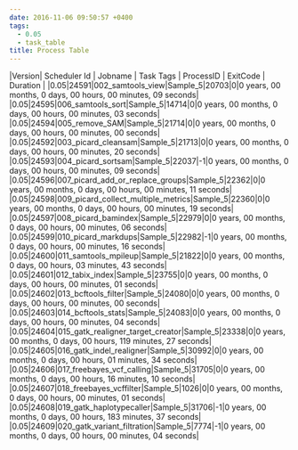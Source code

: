 ```yaml
---
date: 2016-11-06 09:50:57 +0400
tags:
  - 0.05
  - task_table
title: Process Table
---
```


|Version| Scheduler Id | Jobname | Task Tags | ProcessID | ExitCode | Duration |
|0.05|24591|002_samtools_view|Sample_5|20703|0|0 years, 00 months, 0 days, 00 hours, 00 minutes, 09 seconds|
|0.05|24595|006_samtools_sort|Sample_5|14714|0|0 years, 00 months, 0 days, 00 hours, 00 minutes, 03 seconds|
|0.05|24594|005_remove_SAM|Sample_5|21714|0|0 years, 00 months, 0 days, 00 hours, 00 minutes, 00 seconds|
|0.05|24592|003_picard_cleansam|Sample_5|21713|0|0 years, 00 months, 0 days, 00 hours, 00 minutes, 20 seconds|
|0.05|24593|004_picard_sortsam|Sample_5|22037|-1|0 years, 00 months, 0 days, 00 hours, 00 minutes, 09 seconds|
|0.05|24596|007_picard_add_or_replace_groups|Sample_5|22362|0|0 years, 00 months, 0 days, 00 hours, 00 minutes, 11 seconds|
|0.05|24598|009_picard_collect_multiple_metrics|Sample_5|22360|0|0 years, 00 months, 0 days, 00 hours, 00 minutes, 19 seconds|
|0.05|24597|008_picard_bamindex|Sample_5|22979|0|0 years, 00 months, 0 days, 00 hours, 00 minutes, 06 seconds|
|0.05|24599|010_picard_markdups|Sample_5|22982|-1|0 years, 00 months, 0 days, 00 hours, 00 minutes, 16 seconds|
|0.05|24600|011_samtools_mpileup|Sample_5|21822|0|0 years, 00 months, 0 days, 00 hours, 03 minutes, 43 seconds|
|0.05|24601|012_tabix_index|Sample_5|23755|0|0 years, 00 months, 0 days, 00 hours, 00 minutes, 01 seconds|
|0.05|24602|013_bcftools_filter|Sample_5|24080|0|0 years, 00 months, 0 days, 00 hours, 00 minutes, 00 seconds|
|0.05|24603|014_bcftools_stats|Sample_5|24083|0|0 years, 00 months, 0 days, 00 hours, 00 minutes, 04 seconds|
|0.05|24604|015_gatk_realigner_target_creator|Sample_5|23338|0|0 years, 00 months, 0 days, 00 hours, 119 minutes, 27 seconds|
|0.05|24605|016_gatk_indel_realigner|Sample_5|30992|0|0 years, 00 months, 0 days, 00 hours, 01 minutes, 34 seconds|
|0.05|24606|017_freebayes_vcf_calling|Sample_5|31705|0|0 years, 00 months, 0 days, 00 hours, 16 minutes, 10 seconds|
|0.05|24607|018_freebayes_vcffilter|Sample_5|1026|0|0 years, 00 months, 0 days, 00 hours, 00 minutes, 01 seconds|
|0.05|24608|019_gatk_haplotypecaller|Sample_5|31706|-1|0 years, 00 months, 0 days, 00 hours, 183 minutes, 37 seconds|
|0.05|24609|020_gatk_variant_filtration|Sample_5|7774|-1|0 years, 00 months, 0 days, 00 hours, 00 minutes, 04 seconds|
